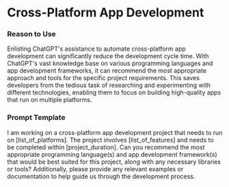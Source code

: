 # Cross-Platform App Development

### Reason to Use

Enlisting ChatGPT's assistance to automate cross-platform app development can significantly reduce the development cycle time. With ChatGPT's vast knowledge base on various programming languages and app development frameworks, it can recommend the most appropriate approach and tools for the specific project requirements. This saves developers from the tedious task of researching and experimenting with different technologies, enabling them to focus on building high-quality apps that run on multiple platforms.

### Prompt Template

I am working on a cross-platform app development project that needs to run on [list_of_platforms]. The project involves [list_of_features] and needs to be completed within [project_duration]. Can you recommend the most appropriate programming language(s) and app development framework(s) that would be best suited for this project, along with any necessary libraries or tools? Additionally, please provide any relevant examples or documentation to help guide us through the development process.